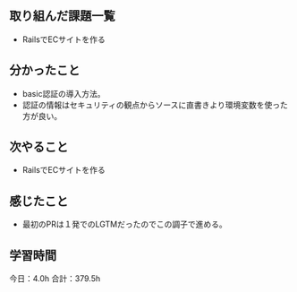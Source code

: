## 取り組んだ課題一覧
*  RailsでECサイトを作る
## 分かったこと
* basic認証の導入方法。
* 認証の情報はセキュリティの観点からソースに直書きより環境変数を使った方が良い。
  
    
    

## 次やること
*  RailsでECサイトを作る
## 感じたこと
*  最初のPRは１発でのLGTMだったのでこの調子で進める。
 
## 学習時間
今日：4.0h
合計：379.5h
